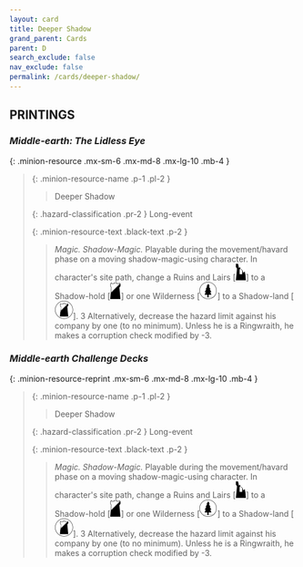 ```yaml
---
layout: card
title: Deeper Shadow
grand_parent: Cards
parent: D
search_exclude: false
nav_exclude: false
permalink: /cards/deeper-shadow/
---
```


## PRINTINGS


### _Middle-earth: The Lidless Eye_

{: .minion-resource .mx-sm-6 .mx-md-8 .mx-lg-10 .mb-4 }
> {: .minion-resource-name .p-1 .pl-2 }
> > <div class="hazard-mp"></div>
> > <div class="card-name">Deeper Shadow</div>
>
> {: .hazard-classification .pr-2 }
> Long-event
>
> {: .minion-resource-text .black-text .p-2 }
> > _Magic._ _Shadow-_Magic.__ Playable during the movement/havard phase on a moving shadow-magic-using character. In character's site path, change a Ruins and Lairs \[![](/assets/images/ruinlair.svg)] to a Shadow-hold \[![](/assets/images/shadow-hold.svg)] or one Wilderness \[![](/assets/images/wilderness.svg)] to a Shadow-land \[![](/assets/images/shadow-land.svg)]. 3 Alternatively, decrease the hazard limit against his company by one (to no minimum). Unless he is a Ringwraith, he makes a corruption check modified by -3. 
> 

### _Middle-earth Challenge Decks_

{: .minion-resource-reprint .mx-sm-6 .mx-md-8 .mx-lg-10 .mb-4 }
> {: .minion-resource-name .p-1 .pl-2 }
> > <div class="hazard-mp"></div>
> > <div class="card-name">Deeper Shadow</div>
>
> {: .hazard-classification .pr-2 }
> Long-event
>
> {: .minion-resource-text .black-text .p-2 }
> > _Magic._ _Shadow-_Magic.__ Playable during the movement/havard phase on a moving shadow-magic-using character. In character's site path, change a Ruins and Lairs \[![](/assets/images/ruinlair.svg)] to a Shadow-hold \[![](/assets/images/shadow-hold.svg)] or one Wilderness \[![](/assets/images/wilderness.svg)] to a Shadow-land \[![](/assets/images/shadow-land.svg)]. 3 Alternatively, decrease the hazard limit against his company by one (to no minimum). Unless he is a Ringwraith, he makes a corruption check modified by -3. 
> 
